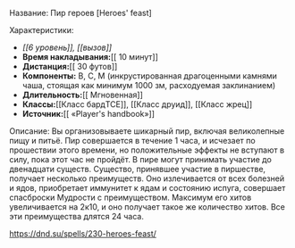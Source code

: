 Название: Пир героев \[Heroes' feast] 

Характеристики:
- *[[6 уровень]], [[вызов]]*
- **Время накладывания:**[[ 10 минут]]
- **Дистанция:**[[ 30 футов]]
- **Компоненты:** В, С, М (инкрустированная драгоценными камнями чаша, стоящая как минимум 1000 зм, расходуемая заклинанием)
- **Длительность:**[[ Мгновенная]]
- **Классы:**[[Класс  бардTCE]], [[Класс друид]], [[Класс жрец]]
- **Источник:**[[ «Player's handbook»]]

Описание:
Вы организовываете шикарный пир, включая великолепные пищу и питьё. Пир совершается в течение 1 часа, и исчезает по прошествии этого времени, но положительные эффекты не вступают в силу, пока этот час не пройдёт. В пире могут принимать участие до двенадцати существ.
Существо, принявшее участие в пиршестве, получает несколько преимуществ. Оно излечивается от всех болезней и ядов, приобретает иммунитет к ядам и состоянию испуга, совершает спасброски Мудрости с преимуществом. Максимум его хитов увеличивается на 2к10, и оно получает такое же количество хитов. Все эти преимущества длятся 24 часа.

https://dnd.su/spells/230-heroes-feast/